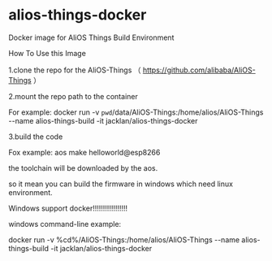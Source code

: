 # alios-things-docker
Docker image for AliOS Things Build Environment

How To Use this Image

1.clone the repo for the AliOS-Things （ https://github.com/alibaba/AliOS-Things ） 

2.mount the repo path to the container

For example:
        docker run -v `pwd`/data/AliOS-Things:/home/alios/AliOS-Things  --name alios-things-build -it jacklan/alios-things-docker
        
3.build the code

Fox example:
         aos make helloworld@esp8266
         
the toolchain will be downloaded by the aos.

so it mean you can build the firmware in windows which need linux environment. 

Windows support docker!!!!!!!!!!!!!!!!! 

windows command-line example:

docker run -v %cd%/AliOS-Things:/home/alios/AliOS-Things  --name alios-things-build -it jacklan/alios-things-docker
